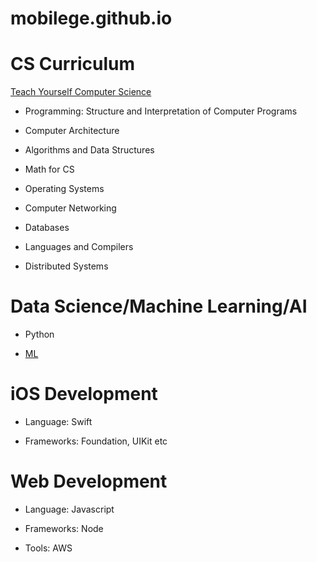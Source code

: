 mobilege.github.io
==================

# CS Curriculum

[Teach Yourself Computer Science](https://teachyourselfcs.com/)

- Programming: Structure and Interpretation of Computer Programs

- Computer Architecture

- Algorithms and Data Structures

- Math for CS

- Operating Systems

- Computer Networking

- Databases

- Languages and Compilers

- Distributed Systems


# Data Science/Machine Learning/AI

 - Python
 
 - [ML](https://github.com/mobilege/machine-learning) 

# iOS Development

- Language: Swift

- Frameworks: Foundation, UIKit etc

# Web Development

- Language: Javascript

- Frameworks: Node

- Tools: AWS




